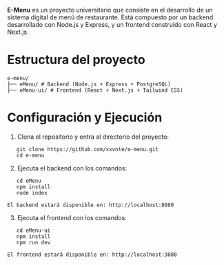 **E-Menu** es un proyecto universitario que consiste en el desarrollo de un sistema digital de menú de restaurante. Está compuesto por un backend desarrollado con Node.js y Express, y un frontend construido con React y Next.js.
# Estructura del proyecto

```
e-menu/  
├── eMenu/ # Backend (Node.js + Express + PostgreSQL)  
├── eMenu-ui/ # Frontend (React + Next.js + Tailwind CSS)
```
# Configuración y Ejecución

1. Clona el repositorio y entra al directorio del proyecto:

```shell
   git clone https://github.com/xxvnte/e-menu.git
   cd e-menu
```

2. Ejecuta el backend con los comandos:

```shell
   cd eMenu
   npm install
   node index
```

	El backend estará disponible en: http://localhost:8080

3. Ejecuta el frontend con los comandos:

```shell
   cd eMenu-ui
   npm install
   npm run dev
```

	El frontend estará disponible en: http://localhost:3000
